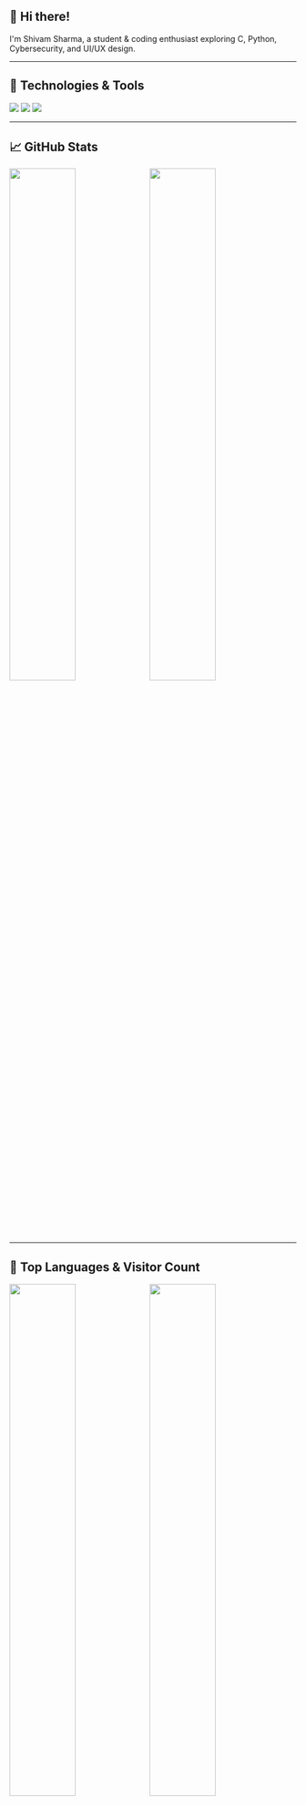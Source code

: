 ## 👋 Hi there!
I'm Shivam Sharma, a student & coding enthusiast exploring C, Python, Cybersecurity, and UI/UX design.

---

## 🔧 Technologies & Tools
<p>
  <img src="https://img.shields.io/badge/C-Programming-blue" />
  <img src="https://img.shields.io/badge/Python-yellow" />
  <img src="https://img.shields.io/badge/Git-black" />
</p>

---

## 📈 GitHub Stats
<p float="left">
  <img src="https://github-readme-stats.vercel.app/api?username=FallaApe&show_icons=true&theme=radical" width="48%" />
  <img src="https://github-readme-streak-stats.herokuapp.com/?user=ShivamSharma123" width="48%" />
</p>

---

## 📝 Top Languages & Visitor Count
<p float="left">
  <img src="https://github-readme-stats.vercel.app/api/top-langs/?username=FallaApe&layout=compact&theme=radical" width="48%" />
  <img src="https://visitor-badge.laobi.icu/badge?page_id=FallaApe" width="48%" />
</p>

---

## About Me
-  Coffee lover & night coder  
-  Love art, 3D modeling & animation  
- 🐱 Cat person  
-  Doing 100 Days of Code challenge

---

## 🎵 Currently Listening
<p align="center">
  <a href="https://open.spotify.com/user/31ju6epscx7dqkzcisa6bqtnqh4q">
    <img src="https://img.shields.io/badge/Spotify-Listen-green?logo=spotify" width="150"/>
  </a>
</p>


---

<!-- GIF at the bottom -->
<p align="center">
  <img src="https://media3.giphy.com/media/v1.Y2lkPTc5MGI3NjExb3BtdGJ5NGZseDI2aG1mZGxuY3MxcXBycXhjNHh3b2E3dWU4NDNiZSZlcD12MV9pbnRlcm5hbF9naWZfYnlfaWQmY3Q9Zw/AQRapWCgC7dThyVEYb/giphy.gif" width="350"/>
</p>

<p align="center">
  <em>Praise the Sun</em>
</p>
